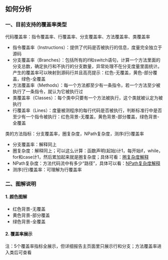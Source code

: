 ## 如何分析

### 一、目前支持的覆盖率类型

代码覆盖率：指令覆盖率、行覆盖率、分支覆盖率、方法覆盖率、类覆盖率

* 指令覆盖率（Instructions）：提供了代码是否被执行的信息，度量完全独立于源码
* 分支覆盖率（Branches）：包括所有的if和switch语句，计算一个方法里面的分支总数，确定执行和不执行的分支数量，异常处理不在分支度量里面统计。产生的覆盖率可以映射到源码行并且高亮提示：红色-无覆盖，黄色-部分覆盖，绿色-全覆盖
* 方法覆盖率（Methods）：每一个方法都至少有一条指令，若一个方法至少被执行了一条指令，就认为它被执行过
* 类覆盖率（Classes）：每个类中只要有一个方法被执行，这个类就被认定为被执行
* 行覆盖率（Lines）：度量被测程序的每行代码是否被执行，判断标准行中是否至少有一个指令被执行：红色背景-无覆盖，黄色背景-部分覆盖，绿色背景-全覆盖

类的方法指标：分支覆盖率，圈复杂度，NPath复杂度，测序(行)覆盖率

* 分支覆盖率：解释同上
* 圈复杂度：解释同上；可以这么计算：函数声明(起始)计1，每开始if，while，for和case计1，然后累加起来就是圈复杂度；具体可看：[圈复杂度解释](https://modess.io/npath-complexity-cyclomatic-complexity-explained/)
* NPath复杂度：方法代码流中有多少“路径”，具体可以看：[NPath复杂度解释](https://modess.io/npath-complexity-cyclomatic-complexity-explained/)
* 测序(行)覆盖率：可理解为行覆盖率

### 二、图解说明

#### 1. 颜色图解
* 红色背景-无覆盖
* 黄色背景-部分覆盖
* 绿色背景-全覆盖

#### 2. 覆盖率展示
注：5个覆盖率指标全展示，但详细报告主页面里只展示行和分支；方法覆盖率进入类后可查看